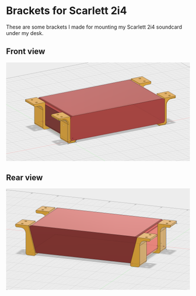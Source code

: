 # Brackets for Scarlett 2i4

These are some brackets I made for mounting my Scarlett 2i4 soundcard
under my desk.

## Front view

![Screenshot](scarlett2i4.png)

## Rear view

![Screenshot](scarlett2i4-rear.png)
